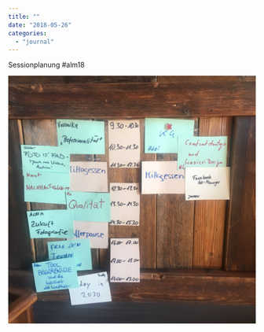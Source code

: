 ```yaml
---
title: ""
date: "2018-05-26"
categories: 
  - "journal"
---
```


Sessionplanung #alm18

![](images/c7d570cde2.jpg)
